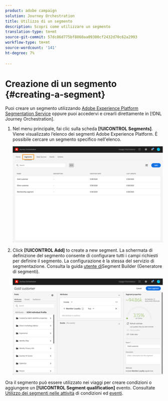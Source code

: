 ```yaml
---
product: adobe campaign
solution: Journey Orchestration
title: Utilizzo di un segmento
description: Scopri come utilizzare un segmento
translation-type: tm+mt
source-git-commit: 57dc86d775bf8860aa09300cf2432d70c62a2993
workflow-type: tm+mt
source-wordcount: '141'
ht-degree: 7%

---
```




# Creazione di un segmento {#creating-a-segment}

Puoi creare un segmento utilizzando [Adobe Experience Platform Segmentation Service](https://docs.adobe.com/content/help/en/experience-platform/segmentation/home.html) oppure puoi accedervi e crearli direttamente in [!DNL Journey Orchestration].

1. Nel menu principale, fai clic sulla scheda **[!UICONTROL Segments]**. Viene visualizzato l’elenco dei segmenti Adobe Experience Platform. È possibile cercare un segmento specifico nell&#39;elenco.

   ![](../assets/segment1.png)

1. Click **[!UICONTROL Add]** to create a new segment. La schermata di definizione del segmento consente di configurare tutti i campi richiesti per definire il segmento. La configurazione è la stessa del servizio di segmentazione. Consulta la guida [utente di](https://docs.adobe.com/content/help/en/experience-platform/segmentation/ui/overview.html)Segment Builder (Generatore di segmenti).

   ![](../assets/segment2.png)

Ora il segmento può essere utilizzato nei viaggi per creare condizioni o aggiungere un **[!UICONTROL Segment qualification]** evento. Consultate [Utilizzo dei segmenti nelle attività](../segment/using-a-segment.md) di condizioni ed [eventi](../building-journeys/segment-qualification-events.md).